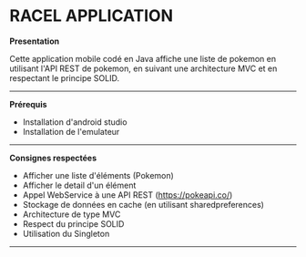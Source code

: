 # RACEL APPLICATION 

**Presentation**

Cette application mobile codé en Java affiche une liste de pokemon en utilisant l'API REST de pokemon, en suivant une architecture MVC et en respectant le principe SOLID.

---

**Prérequis**

- Installation d'android studio
- Installation de l'emulateur

---

**Consignes respectées**

- Afficher une liste d'éléments (Pokemon)
- Afficher le detail d'un élément 
- Appel WebService à une API REST (https://pokeapi.co/)
- Stockage de données en cache (en utilisant sharedpreferences)
- Architecture de type MVC
- Respect du principe SOLID
- Utilisation du Singleton 

---
